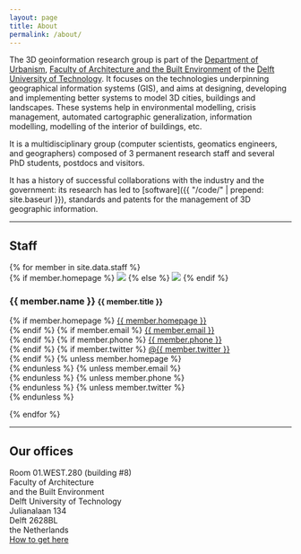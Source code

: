 ```yaml
---
layout: page
title: About
permalink: /about/
---
```


The 3D geoinformation research group is part of the [Department of Urbanism](http://www.bk.tudelft.nl/en/about-faculty/departments/urbanism/), [Faculty of Architecture and the Built Environment](http://www.bk.tudelft.nl) of the [Delft University of Technology](http://www.tudelft.nl). 
It focuses on the technologies underpinning geographical information systems (GIS), and aims at designing, developing and implementing better systems to model 3D cities, buildings and landscapes.
These systems help in environmental modelling, crisis management, automated cartographic generalization, information modelling, modelling of the interior of buildings, etc.

It is a multidisciplinary group (computer scientists, geomatics engineers, and geographers) composed of 3 permanent research staff and several PhD students, postdocs and visitors.


It has a history of successful collaborations with the industry and the government: its research has led to [software]({{ "/code/" |  prepend: site.baseurl }}), standards and patents for the management of 3D geographic information.

- - - 

## Staff

<div class="row">
    {% for member in site.data.staff %}
    <div class="col-lg-4 col-sm-6">
    {% if member.homepage %}
      <a href="http://{{ member.homepage }}"><img class="img-circle img-responsive" src="{{ "/img/staff/" | append: member.photo | prepend: site.baseurl }}"></a>
    {% else %}
      <img class="img-circle img-responsive" src="{{ "/img/staff/" | append: member.photo | prepend: site.baseurl }}">
    {% endif %}
      <h3>{{ member.name }} <small>{{ member.title }}</small></h3>
      <p>
        {% if member.homepage %}
          <i class="fa fa-home"></i> <a href="http://{{ member.homepage }}">{{ member.homepage }}</a><br>
        {% endif %}
        {% if member.email %}
          <i class="fa fa-envelope"></i> <a href="mailto:{{ member.email }}">{{ member.email }}</a><br>
        {% endif %}
        {% if member.phone %}
          <i class="fa fa-phone"></i> <a href="tel:{{ member.phone }}">{{ member.phone }}</a><br>
        {% endif %}
        {% if member.twitter %}
          <i class="fa fa-twitter"></i> <a href="https://twitter.com/{{ member.twitter }}">@{{ member.twitter }}</a><br>
        {% endif %}
        {% unless member.homepage %}
          <br>
        {% endunless %}
        {% unless member.email %}
          <br>
        {% endunless %}
        {% unless member.phone %}
          <br>
        {% endunless %}
        {% unless member.twitter %}
          <br>
        {% endunless %}
      </p>
    </div>
    {% endfor %}
</div>

- - -

<h2 id="where">Our offices</h2>

<div class="col-md-4">
  <i class="fa fa-map-marker fa-fw">     </i> Room 01.WEST.280 (building #8) <br>
  <i class="fa fa-map-marker fa-fw fade"></i> Faculty of Architecture <br>
  <i class="fa fa-map-marker fa-fw fade"></i> and the Built Environment<br>
  <i class="fa fa-map-marker fa-fw fade"></i> Delft University of Technology <br>
  <i class="fa fa-map-marker fa-fw fade"></i> Julianalaan 134 <br>
  <i class="fa fa-map-marker fa-fw fade"></i> Delft 2628BL<br>
  <i class="fa fa-map-marker fa-fw fade"></i> the Netherlands <br>
  <i class="fa fa-map-marker fa-fw fade"></i> <a href="http://www.tudelft.nl/en/about-tu-delft/contact-and-accessibility/housing-tu-delft/accessibility/building-8/">How to get here</a>
</div>
<div class="col-md-8">
  <div id="map"></div>
</div>

<script src="//cdn.leafletjs.com/leaflet-0.4/leaflet.js"></script>
<script src="//cdnjs.cloudflare.com/ajax/libs/proj4js/1.1.0/proj4js-compressed.js"></script>
<script src="{{ "/assets/js/mymap.js" | prepend: site.baseurl }}"></script>